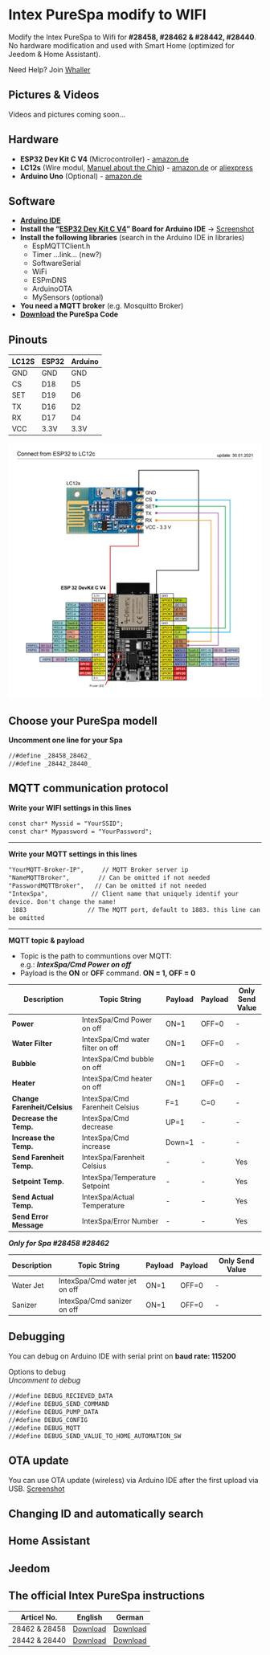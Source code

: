 ﻿# Intex PureSpa modify to WIFI

Modify the Intex PureSpa to Wifi for  **#28458, #28462 & #28442, #28440**. No hardware modification and used with Smart Home (optimized for Jeedom & Home Assistant).

Need Help? Join  [Whaller](https://whaller.com/sphere/aixade)

## Pictures & Videos

Videos and pictures coming soon... 

## Hardware

-   **ESP32 Dev Kit C V4**  (Microcontroller) -  [amazon.de](https://www.amazon.de/AZDelivery-ESP32-NodeMCU-gratis-eBook/dp/B07Z83MF5W/ref=sr_1_4?__mk_de_DE=%C3%85M%C3%85%C5%BD%C3%95%C3%91&dchild=1&keywords=ESP32&qid=1613410149&sr=8-4)
-   **LC12s**  (Wire modul, [Manuel about the Chip](Docs/H2-LCS12.pdf)) -  [amazon.de](https://www.amazon.de/LC12S-Wireless-serielle-transparente-Transmition/dp/B07JDN3QL7/ref=sr_1_1?__mk_de_DE=%C3%85M%C3%85%C5%BD%C3%95%C3%91&dchild=1&keywords=lc12s&qid=1613409977&sr=8-1)  or  [aliexpress](https://de.aliexpress.com/item/4001201940321.html?spm=a2g0o.productlist.0.0.488361e7d3jNj7&algo_pvid=0319d211-c29a-4aef-ba9c-feb4d60fade2&algo_expid=0319d211-c29a-4aef-ba9c-feb4d60fade2-1&btsid=0b0a555616134100516381178e3281&ws_ab_test=searchweb0_0,searchweb201602_,searchweb201603)
-   **Arduino Uno**  (Optional) -  [amazon.de](https://www.amazon.de/Arduino-Uno-Rev-3-Mikrocontroller-Board/dp/B008GRTSV6/ref=sr_1_3?__mk_de_DE=%C3%85M%C3%85%C5%BD%C3%95%C3%91&dchild=1&keywords=Arduino%20Uno&qid=1613414774&quartzVehicle=35-163&replacementKeywords=arduino&sr=8-3)

## Software

-   [**Arduino IDE**](https://www.arduino.cc/en/software)
-   **Install the “[ESP32 Dev Kit C V4](https://www.silabs.com/developers/usb-to-uart-bridge-vcp-drivers)” Board for Arduino IDE**  ->  [Screenshot](Docs/Image/Board-Screenshot-IDE.PNG)
-   **Install the following libraries**  (search in the Arduino IDE in libraries)
    -   EspMQTTClient.h
    -   Timer …link… (new?)
    -   SoftwareSerial
    -   WiFi
    -   ESPmDNS
    -   ArduinoOTA
    -   MySensors (optional)
-   **You need a MQTT broker**  (e.g. Mosquitto Broker)
-   **[Download](Code/Spa.ino) the PureSpa Code**

## Pinouts

| LC12S | ESP32 | Arduino |
|-------|-------|---------|
| GND   | GND   | GND     |
| CS    | D18   | D5      |
| SET   | D19   | D6      |
| TX    | D16   | D2      |
| RX    | D17   | D4      |
| VCC   | 3.3V  | 3.3V    |

![ESP32 to LC12s](Docs/Image/Pinouts_ESP32-LC12s_v1.jpg)


## Choose your PureSpa modell

**Uncomment one line for your Spa**
```
//#define _28458_28462_
//#define _28442_28440_
```
## MQTT communication protocol

**Write your WIFI settings in this lines**

```
const char* Myssid = "YourSSID";
const char* Mypassword = "YourPassword";
```

----------

**Write your MQTT settings in this lines**

```
"YourMQTT-Broker-IP", 	  // MQTT Broker server ip
"NameMQTTBroker",        // Can be omitted if not needed
"PasswordMQTTBroker",   // Can be omitted if not needed
"IntexSpa",            // Client name that uniquely identif your device. Don't change the name!
 1883                 // The MQTT port, default to 1883. this line can be omitted
```

----------

**MQTT topic & payload**

-   Topic is the path to communtions over MQTT:  
    e.g.:  _**IntexSpa/Cmd Power on off**_
-   Payload is the  **ON**  or  **OFF**  command.  **ON = 1, OFF = 0**

| Description                  | Topic String                     | Payload | Payload | Only Send Value |
|------------------------------|----------------------------------|---------|---------|-----------------|
| **Power**                    | IntexSpa/Cmd Power on off        | ON=1    | OFF=0   | -               |
| **Water Filter**             | IntexSpa/Cmd water filter on off | ON=1    | OFF=0   | -               |
| **Bubble**                   | IntexSpa/Cmd bubble on off       | ON=1    | OFF=0   | -               |
| **Heater**                   | IntexSpa/Cmd heater on off       | ON=1    | OFF=0   | -               |
| **Change Farenheit/Celsius** | IntexSpa/Cmd Farenheit Celsius   | F=1     | C=0     | -               |
| **Decrease the Temp.**       | IntexSpa/Cmd decrease            | UP=1    | -       | -               |
| **Increase the Temp.**       | IntexSpa/Cmd increase            | Down=1  | -       | -               |              |
| **Send Farenheit Temp.**     | IntexSpa/Farenheit Celsius       | -       | -       | Yes             |
| **Setpoint Temp.**           | IntexSpa/Temperature Setpoint    | -       | -       | Yes             |
| **Send Actual Temp.**        | IntexSpa/Actual Temperature      | -       | -       | Yes             |
| **Send Error Message**       | IntexSpa/Error Number            | -       | -       | Yes  

***Only for Spa #28458 #28462***

| Description | Topic String                   | Payload | Payload | Only Send Value |
|-------------|--------------------------------|---------|---------|-----------------|
| Water Jet   |  IntexSpa/Cmd water jet on off | ON=1    | OFF=0   | -               |
| Sanizer               | IntexSpa/Cmd sanizer on off    | ON=1    | OFF=0   | -               |



## Debugging

You can debug on Arduino IDE with serial print on  **baud rate: 115200**

Options to debug  
_Uncomment to debug_  

    //#define DEBUG_RECIEVED_DATA  
    //#define DEBUG_SEND_COMMAND  
    //#define DEBUG_PUMP_DATA  
    //#define DEBUG_CONFIG  
    //#define DEBUG_MQTT  
    //#define DEBUG_SEND_VALUE_TO_HOME_AUTOMATION_SW

## OTA update

You can use OTA update (wireless) via Arduino IDE after the first upload via USB.  [Screenshot](Docs/Image/Screenshot-OTA.PNG)

## Changing ID and automatically search

## Home Assistant

## Jeedom

## The official Intex PureSpa instructions

| Articel No. | English  | German   |
|-------------|----------|----------|
| 28462 & 28458      | [Download](Docs/28462-28458_344IO_202_EN_.pdf) | [Download](Docs/28462_28458_344IO_2020_DE.pdf) |
| 28442 & 28440       | [Download](Docs/28442-28440_346IO_2020_EN.pdf) | [Download](Docs/28442_28440_346IO_2020_DE.pdf) |
